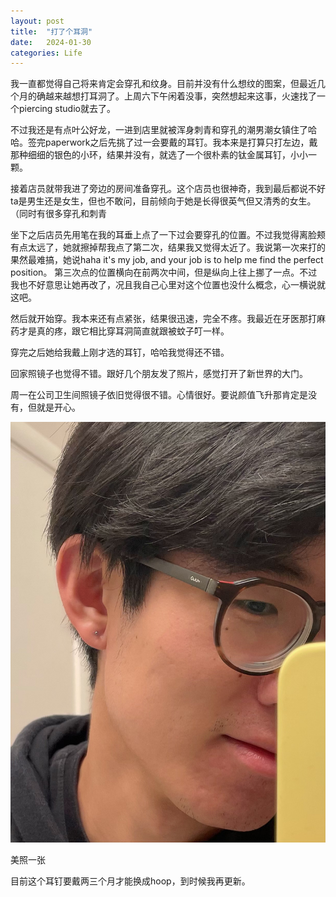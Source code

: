 ```yaml
---
layout: post
title:  "打了个耳洞"
date:   2024-01-30
categories: Life
---
```


我一直都觉得自己将来肯定会穿孔和纹身。目前并没有什么想纹的图案，但最近几个月的确越来越想打耳洞了。上周六下午闲着没事，突然想起来这事，火速找了一个piercing studio就去了。

不过我还是有点叶公好龙，一进到店里就被浑身刺青和穿孔的潮男潮女镇住了哈哈。签完paperwork之后先挑了过一会要戴的耳钉。我本来是打算只打左边，戴那种细细的银色的小环，结果并没有，就选了一个很朴素的钛金属耳钉，小小一颗。

接着店员就带我进了旁边的房间准备穿孔。这个店员也很神奇，我到最后都说不好ta是男生还是女生，但也不敢问，目前倾向于她是长得很英气但又清秀的女生。（同时有很多穿孔和刺青

坐下之后店员先用笔在我的耳垂上点了一下过会要穿孔的位置。不过我觉得离脸颊有点太远了，她就擦掉帮我点了第二次，结果我又觉得太近了。我说第一次来打的果然最难搞，她说haha it's my job, and your job is to help me find the perfect position。
第三次点的位置横向在前两次中间，但是纵向上往上挪了一点。不过我也不好意思让她再改了，况且我自己心里对这个位置也没什么概念，心一横说就这吧。

然后就开始穿。我本来还有点紧张，结果很迅速，完全不疼。我最近在牙医那打麻药才是真的疼，跟它相比穿耳洞简直就跟被蚊子叮一样。

穿完之后她给我戴上刚才选的耳钉，哈哈我觉得还不错。

回家照镜子也觉得不错。跟好几个朋友发了照片，感觉打开了新世界的大门。

周一在公司卫生间照镜子依旧觉得很不错。心情很好。要说颜值飞升那肯定是没有，但就是开心。

![pic](/image/piercing.jpg)

美照一张

目前这个耳钉要戴两三个月才能换成hoop，到时候我再更新。